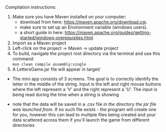 Compilation instructions:

1. Make sure you have Maven installed on your computer:
	- download from here: https://maven.apache.org/download.cgi.
	- make sure to set up an Environment variable (windows users).
	- a short guide in here: https://maven.apache.org/guides/getting-started/windows-prerequisites.html
2. Import as a Maven project
3. Left-click on the project -> Maven -> update project
4. To build, navigate the project root directory via the terminal and use this command:  
	`mvn clean compile assembly:single`
5. A LettersGame.jar file will appear in target/

- The mini app consists of 3 screens. The goal is to correctly identify the letter in the middle of the string. Input is the left and right mouse buttons where the left represent a 'V' and the right represent a 'U'. The input is being read during the time when a string is showing

- note that the data will be saved in a .csv file _in the directory the jar file was launched from_.
If no such file exists - the program will create one for you, however this can lead to multiple files being created and your data scattered across them if you'll launch the game from different directories 


